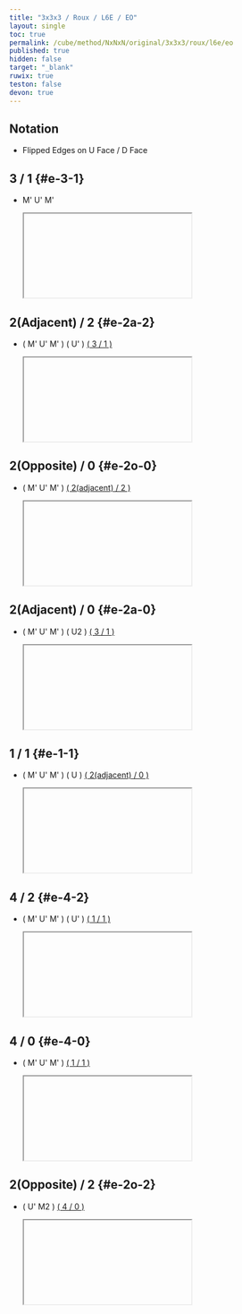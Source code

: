 ```yaml
---
title: "3x3x3 / Roux / L6E / EO"
layout: single
toc: true
permalink: /cube/method/NxNxN/original/3x3x3/roux/l6e/eo
published: true
hidden: false
target: "_blank"
ruwix: true
teston: false
devon: true
---
```

<span
  id     = "cube"
  teston = "{{page.teston}}"
  devon  = "{{page.devon}}"
  colored = "l r f b u d"
  solved  = "L*/cm R*/cm FL FR BL BR DL DR" >
</span>

<head>
  <base target = "{{page.target}}">
</head>



## Notation

- Flipped Edges on U Face / D Face



## 3 / 1 {#e-3-1}

- M' U' M'

  <iframe
    alg        = "M' U' M'"
    setupmoves = "x2 U2 M U2 M"
  ></iframe>
    <!-- src = "https://ruwix.com/widget/3d/?alg=M'%20U'%20M'&colored=l%20r%20f%20b%20u%20d&solved=L*/cm%20R*/cm%20FL%20FR%20BL%20BR%20DL%20DR&setupmoves=x2%20U2%20M%20U2%20M&hover=9&speed=500&flags=canvas" -->



## 2(Adjacent) / 2 {#e-2a-2}

- ( M' U' M' ) ( U' ) [( 3 / 1 )](#e-3-1)

  <iframe
    alg        = "M' U' M' U' M' U' M'"
    setupmoves = "U2 M U2 M"
  ></iframe>
    <!-- src = "https://ruwix.com/widget/3d/?alg=M'%20U'%20M'%20U'%20M'%20U'%20M'&colored=l%20r%20f%20b%20u%20d&solved=L*/cm%20R*/cm%20FL%20FR%20BL%20BR%20DL%20DR&setupmoves=U2%20M%20U2%20M&hover=9&speed=500&flags=canvas" -->



## 2(Opposite) / 0 {#e-2o-0}

- ( M' U' M' ) [( 2(adjacent) / 2 )](#e-2a-2)

  <iframe
    alg        = "M' U' M' M' U' M' U' M' U' M'"
    setupmoves = "x2 U2 M U2 M"
  ></iframe>
    <!-- src = "https://ruwix.com/widget/3d/?alg=M'%20U'%20M'%20M'%20U'%20M'%20U'%20M'%20U'%20M'&colored=l%20r%20f%20b%20u%20d&solved=L*/cm%20R*/cm%20FL%20FR%20BL%20BR%20DL%20DR&setupmoves=x2%20U2%20M%20U2%20M&hover=9&speed=500&flags=canvas" -->



## 2(Adjacent) / 0 {#e-2a-0}

- ( M' U' M' ) ( U2 ) [( 3 / 1 )](#e-3-1)

  <iframe
    alg        = "M' U' M' U2' M' U' M'"
    setupmoves = "U2 M U2 M"
  ></iframe>
    <!-- src = "https://ruwix.com/widget/3d/?alg=M'%20U'%20M'%20U2'%20M'%20U'%20M'&colored=l%20r%20f%20b%20u%20d&solved=L*/cm%20R*/cm%20FL%20FR%20BL%20BR%20DL%20DR&setupmoves=U2%20M%20U2%20M&hover=9&speed=500&flags=canvas" -->



## 1 / 1 {#e-1-1}

- ( M' U' M' ) ( U ) [( 2(adjacent) / 0 )](#e-2a-0)

  <iframe
    alg        = "M' U' M' U M' U' M' U2' M' U' M'"
    setupmoves = "x2 U2 M U2 M"
  ></iframe>
    <!-- src = "https://ruwix.com/widget/3d/?alg=M'%20U'%20M'%20U%20M'%20U'%20M'%20U2'%20M'%20U'%20M'&colored=l%20r%20f%20b%20u%20d&solved=L*/cm%20R*/cm%20FL%20FR%20BL%20BR%20DL%20DR&setupmoves=x2%20U2%20M%20U2%20M&hover=9&speed=500&flags=canvas" -->



## 4 / 2 {#e-4-2}

- ( M' U' M' ) ( U' ) [( 1 / 1 )](#e-1-1)

  <iframe
    alg        = "M' U' M' U' M' U' M' U M' U' M' U2' M' U' M'"
    setupmoves = "U2 M U2 M"
  ></iframe>
    <!-- src = "https://ruwix.com/widget/3d/?alg=M'%20U'%20M'%20U'%20M'%20U'%20M'%20U%20M'%20U'%20M'%20U2'%20M'%20U'%20M'&colored=l%20r%20f%20b%20u%20d&solved=L*/cm%20R*/cm%20FL%20FR%20BL%20BR%20DL%20DR&setupmoves=U2%20M%20U2%20M&hover=9&speed=500&flags=canvas" -->



## 4 / 0 {#e-4-0}

- ( M' U' M' ) [( 1 / 1 )](#e-1-1)

  <iframe
    alg        = "M' U' M' M' U' M' U M' U' M' U2' M' U' M'"
    setupmoves = "U2 M U2 M"
  ></iframe>
    <!-- src = "https://ruwix.com/widget/3d/?alg=M'%20U'%20M'%20M'%20U'%20M'%20U%20M'%20U'%20M'%20U2'%20M'%20U'%20M'&colored=l%20r%20f%20b%20u%20d&solved=L*/cm%20R*/cm%20FL%20FR%20BL%20BR%20DL%20DR&setupmoves=U2%20M%20U2%20M&hover=9&speed=500&flags=canvas" -->



## 2(Opposite) / 2 {#e-2o-2}

- ( U' M2 ) [( 4 / 0 )](#e-4-0)

  <iframe
    alg        = "U' M2' M' U' M' M' U' M' U M' U' M' U2' M' U' M'"
    setupmoves = "x2 U2 M U2 M"
  ></iframe>
    <!-- src = "https://ruwix.com/widget/3d/?alg=U'%20M2'%20M'%20U'%20M'%20M'%20U'%20M'%20U%20M'%20U'%20M'%20U2'%20M'%20U'%20M'&colored=l%20r%20f%20b%20u%20d&solved=L*/cm%20R*/cm%20FL%20FR%20BL%20BR%20DL%20DR&setupmoves=x2%20U2%20M%20U2%20M&hover=9&speed=500&flags=canvas" -->
